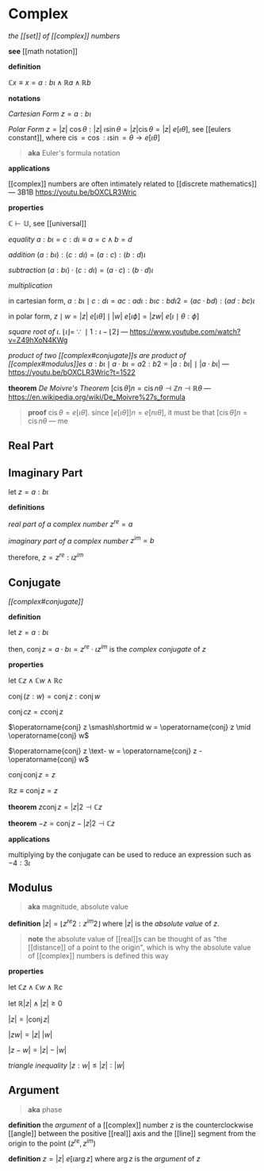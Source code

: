# Complex

_the [[set]] of [[complex]] numbers_

**see** [[math notation]]

**definition**

$\mathbb C x \equiv x = a : b\iota \land \mathbb R a \land \mathbb R b$

**notations**

_Cartesian Form_ $z = a : b\iota$

_Polar Form_ $z = |z|\ \cos \theta : |z|\ \iota \sin \theta = |z| \operatorname{cis} \theta = |z|\ e[\iota\theta]$, see [[eulers constant]], where $\operatorname{cis} = \cos : \iota \sin = \theta \rightarrow e[\iota\theta]$

> **aka** Euler's formula notation

**applications**

[[complex]] numbers are often intimately related to [[discrete mathematics]] &mdash; 3B1B <https://youtu.be/bOXCLR3Wric>

**properties**

$\mathbb C \vdash \mathbb U$, see [[universal]]

_equality_ $a : b\iota = c : d\iota \equiv a = c \land b = d$

_addition_ $(a : b\iota) : (c : d\iota) = (a : c) : (b : d)\iota$

_subtraction_ $(a : b\iota) \cdot (c : d\iota) = (a \cdot c) : (b \cdot d)\iota$

_multiplication_

in cartesian form, $a : b\iota \mid c : d\iota = ac : ad\iota : b\iota c : bd\iota 2 = (ac \cdot bd) : (ad : bc)\iota$

in polar form, $z \mid w = |z|\ e[\iota\theta] \mid |w|\ e[\iota\phi] = |zw|\ e[\iota \mid \theta : \phi]$

_square root of $\iota$._ $\lfloor \iota \rfloor =\ \because\ \mid 1 : \iota - \lfloor 2 \rfloor$ &mdash; <https://www.youtube.com/watch?v=Z49hXoN4KWg>

_product of two [[complex#conjugate]]s are product of [[complex#modulus]]es_ $a : b\iota \mid a \cdot b\iota = a2 : b2 = |a : b\iota|\ \mid\ |a \cdot b\iota|$ &mdash; <https://youtu.be/bOXCLR3Wric?t=1522>

**theorem** _De Moivre's Theorem_ $[\operatorname{cis} \theta]n = \operatorname{cis} n\theta \dashv \mathbb Z n \dashv \mathbb R \theta$ &mdash; <https://en.wikipedia.org/wiki/De_Moivre%27s_formula>

> **proof** $\operatorname{cis} \theta = e[\iota\theta]$. since $[e[\iota\theta]]n = e[n\iota\theta]$, it must be that $[\operatorname{cis} \theta]n = \operatorname{cis} n\theta$ &mdash; me

## Real Part

## Imaginary Part

let $z = a : b\iota$

**definitions**

_real part of a complex number_ $z^{re} = a$

_imaginary part of a complex number_ $z^{im} = b$

therefore, $z = z^{re} : \iota z^{im}$

## Conjugate

_[[complex#conjugate]]_

**definition**

let $z = a : b\iota$

then, $\operatorname{conj} z = a \cdot b\iota = z^{re} \cdot \iota z^{im}$ is the _complex conjugate_ of $z$

**properties**

let $\mathbb C z \land \mathbb C w \land \mathbb R c$

$\operatorname{conj} (z : w) = \operatorname{conj} z : \operatorname{conj} w$

$\operatorname{conj} cz = c \operatorname{conj} z$

$\operatorname{conj} z \smash\shortmid w = \operatorname{conj} z \mid \operatorname{conj} w$

$\operatorname{conj} z \text- w = \operatorname{conj} z - \operatorname{conj} w$

$\operatorname{conj} \operatorname{conj} z = z$

$\mathbb R z \equiv \operatorname{conj} z = z$

**theorem** $z \operatorname{conj} z = |z|2 \dashv \mathbb C z$

**theorem** $-z = \operatorname{conj} z - |z|2 \dashv \mathbb C z$

**applications**

multiplying by the conjugate can be used to reduce an expression such as $- 4 : 3\iota$

## Modulus

> **aka** magnitude, absolute value

**definition** $|z| = \lfloor z^{re}2 : z^{im}2 \rfloor$ where $|z|$ is the _absolute value_ of $z$.

> **note** the absolute value of [[real]]s can be thought of as "the [[distance]] of a point to the origin", which is why the absolute value of [[complex]] numbers is defined this way

**properties**

let $\mathbb C z \land \mathbb C w \land \mathbb R c$

let $\mathbb R |z| \land |z| \ge 0$

$|z| = |\operatorname{conj} z|$

$|zw| = |z|\ |w|$

$|z - w| = |z| - |w|$

_triangle inequality_ $|z : w| \le |z| : |w|$

## Argument

> **aka** phase

**definition** the _argument_ of a [[complex]] number $z$ is the counterclockwise [[angle]] between the positive [[real]] axis and the [[line]] segment from the origin to the point $(z^{re}, z^{im})$

**definition** $z = |z|\ e[\iota \arg z]$ where $\arg z$ is the _argument_ of $z$
